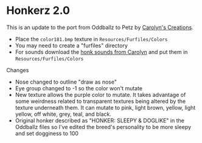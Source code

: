 # Honkerz 2.0

This is an update to the port from Oddballz to Petz by [Carolyn's Creations](https://homebody.eu/carolyn/).

- Place the `color181.bmp` texture in `Resources/Furfiles/Colors`
- You may need to create a "furfiles" directory
- For sounds download the [honk sounds from Carolyn](https://homebody.eu/carolyn/sounds.htm) and put them in `Resources/Furfiles/Colors`

Changes
- Nose changed to outline "draw as nose"
- Eye group changed to -1 so the color won't mutate
- New texture allows the purple color to mutate. It takes advantage of some weirdness related to transparent textures being altered by the texture underneath them. It can mutate to pink, light brown, yellow, light yellow, off white, grey, teal, and black.
- Original honker described as "HONKER: SLEEPY & DOGLIKE" in the Oddballz files so I've edited the breed's personality to be more sleepy and set dogginess to 100
